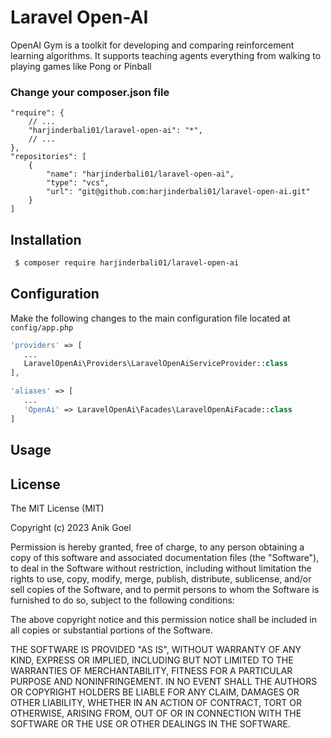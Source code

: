 # Laravel Open-AI

OpenAI Gym is a toolkit for developing and comparing reinforcement learning algorithms. It supports teaching agents everything from walking to playing games like Pong or Pinball

### Change your composer.json file
```composer
"require": {
    // ...
    "harjinderbali01/laravel-open-ai": "*",
    // ...
},
"repositories": [
    {
        "name": "harjinderbali01/laravel-open-ai",
        "type": "vcs",
        "url": "git@github.com:harjinderbali01/laravel-open-ai.git"
    }
]
```

## Installation
```bash
 $ composer require harjinderbali01/laravel-open-ai
```

## Configuration
Make the following changes to the main configuration file located at `config/app.php`
```php
'providers' => [
   ...
   LaravelOpenAi\Providers\LaravelOpenAiServiceProvider::class
],

'aliases' => [
   ...
   'OpenAi' => LaravelOpenAi\Facades\LaravelOpenAiFacade::class
]
```

## Usage

## License
The MIT License (MIT)

Copyright (c) 2023 Anik Goel

Permission is hereby granted, free of charge, to any person obtaining a copy of this software and associated documentation files (the "Software"), to deal in the Software without restriction, including without limitation the rights to use, copy, modify, merge, publish, distribute, sublicense, and/or sell copies of the Software, and to permit persons to whom the Software is furnished to do so, subject to the following conditions:

The above copyright notice and this permission notice shall be included in all copies or substantial portions of the Software.

THE SOFTWARE IS PROVIDED "AS IS", WITHOUT WARRANTY OF ANY KIND, EXPRESS OR IMPLIED, INCLUDING BUT NOT LIMITED TO THE WARRANTIES OF MERCHANTABILITY, FITNESS FOR A PARTICULAR PURPOSE AND NONINFRINGEMENT. IN NO EVENT SHALL THE AUTHORS OR COPYRIGHT HOLDERS BE LIABLE FOR ANY CLAIM, DAMAGES OR OTHER LIABILITY, WHETHER IN AN ACTION OF CONTRACT, TORT OR OTHERWISE, ARISING FROM, OUT OF OR IN CONNECTION WITH THE SOFTWARE OR THE USE OR OTHER DEALINGS IN THE SOFTWARE.
